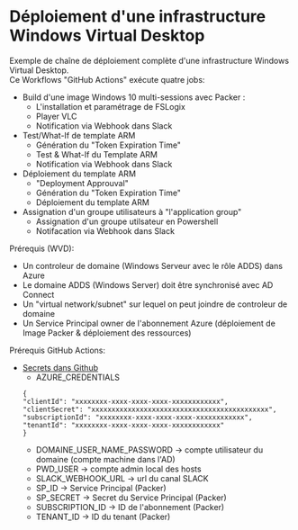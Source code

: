 # Déploiement d'une infrastructure Windows Virtual Desktop<br/>

Exemple de chaîne de déploiement complète d'une infrastructure Windows Virtual Desktop.<br/>
Ce Workflows "GitHub Actions" exécute quatre jobs:<br/>
- Build d'une image Windows 10 multi-sessions avec Packer :
    - L'installation et paramétrage de FSLogix
    - Player VLC
    - Notification via Webhook dans Slack 
- Test/What-If de template ARM
    - Génération du "Token Expiration Time"
    - Test & What-If du Template ARM
    - Notification via Webhook dans Slack 
- Déploiement du template ARM
    - "Deployment Approuval"
    - Génération du "Token Expiration Time"
    - Déploiement du template ARM
- Assignation d'un groupe utilisateurs à "l'application group"
    - Assignation d'un groupe utilsateur en Powershell
    - Notifacation via Webhook dans Slack

Prérequis (WVD):<br/>
- Un controleur de domaine (Windows Serveur avec le rôle ADDS) dans Azure<br/>
- Le domaine ADDS (Windows Server) doit être synchronisé avec AD Connect<br/>
- Un "virtual network/subnet" sur lequel on peut joindre de controleur de domaine<br/>
- Un Service Principal owner de l'abonnement Azure (déploiement de Image Packer & déploiement des ressources)

Prérequis GitHub Actions:<br/>
- <a href="https://docs.github.com/en/actions/reference/encrypted-secrets#creating-encrypted-secrets-for-a-repository">Secrets dans Github</a>
    - AZURE_CREDENTIALS
    ```
  {
    "clientId": "xxxxxxxx-xxxx-xxxx-xxxx-xxxxxxxxxxxx",
    "clientSecret": "xxxxxxxxxxxxxxxxxxxxxxxxxxxxxxxxxxxxxxxxxxxx",
    "subscriptionId": "xxxxxxxx-xxxx-xxxx-xxxx-xxxxxxxxxxxx",
    "tenantId": "xxxxxxxx-xxxx-xxxx-xxxx-xxxxxxxxxxxx"
  }
    ```
    - DOMAINE_USER_NAME_PASSWORD -> compte utilisateur du domaine (compte machine dans l'AD)
    - PWD_USER -> compte admin local des hosts
    - SLACK_WEBHOOK_URL -> url du canal SLACK
    - SP_ID -> Service Principal (Packer)
    - SP_SECRET -> Secret du Service Principal (Packer)
    - SUBSCRIPTION_ID -> ID de l'abonnement (Packer)
    - TENANT_ID -> ID du tenant (Packer)
